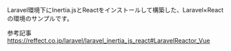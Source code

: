 Laravel環境下にInertia.jsとReactをインストールして構築した、Laravel×Reactの環境のサンプルです。

参考記事
https://reffect.co.jp/laravel/laravel_inertia_js_react#LaravelReactor_Vue
